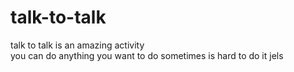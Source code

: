 # talk-to-talk
talk to talk is an amazing activity  
you can do anything you want to do 
sometimes is hard to do it 
jels 
